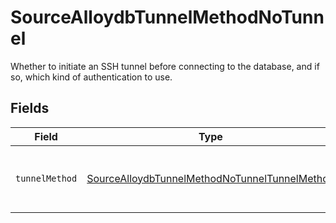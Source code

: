 # SourceAlloydbTunnelMethodNoTunnel

Whether to initiate an SSH tunnel before connecting to the database, and if so, which kind of authentication to use.


## Fields

| Field                                                                                                                 | Type                                                                                                                  | Required                                                                                                              | Description                                                                                                           |
| --------------------------------------------------------------------------------------------------------------------- | --------------------------------------------------------------------------------------------------------------------- | --------------------------------------------------------------------------------------------------------------------- | --------------------------------------------------------------------------------------------------------------------- |
| `tunnelMethod`                                                                                                        | [SourceAlloydbTunnelMethodNoTunnelTunnelMethod](../../models/shared/SourceAlloydbTunnelMethodNoTunnelTunnelMethod.md) | :heavy_check_mark:                                                                                                    | No ssh tunnel needed to connect to database                                                                           |
